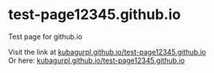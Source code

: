 # test-page12345.github.io
Test page for github.io

Visit the link at <a href="google.com">kubagurpl.github.io/test-page12345.github.io</a>
<br>
Or here: [kubagurpl.github.io/test-page12345.github.io](https://kubagurpl.github.io/test-page12345.github.io/)
